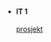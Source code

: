 <!DOCTYPE html>
<html>
 
<head>
<meta charset="UTF-8">
<link rel="icon" href="ggg.png">
<link rel="stylesheet" href="index.css">
<link href="https://fonts.googleapis.com/css?family=Arvo" rel="stylesheet">
<title> Sindre Thuestad</title>
</head>
 
<body>
<div id="background">

<div id="main">
    <ul>
        <li>
            <h4> IT 1</h4>
            <a href="prosjekt/index.html"> prosjekt
            </a>
        </li>

</div>


</body>
 
</html>
